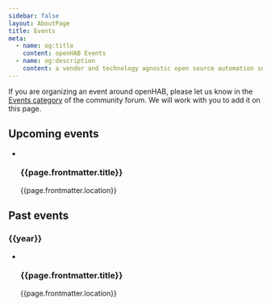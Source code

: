 ```yaml
---
sidebar: false
layout: AboutPage
title: Events
meta:
  - name: og:title
    content: openHAB Events
  - name: og:description
    content: a vendor and technology agnostic open source automation software for your home
---
```


If you are organizing an event around openHAB, please let us know in the [Events category](https://community.openhab.org/c/organisation/events) of the community forum. We will work with you to add it on this page.


<div class="events-block">
  <h2>Upcoming events</h2>

  <ul class="event-list">
    <li v-for="page in $site.pages.filter((p) => p.frontmatter.layout === 'Event' &&
                (p.frontmatter.end_date) ? new Date(p.frontmatter.end_date) >= new Date() : new Date(p.frontmatter.date) >= new Date())
            .sort((e1,e2) => new Date(e1.frontmatter.date) > new Date(e2.frontmatter.date))" class="event">
      <div class="calendar"><calendar-icon :date="page.frontmatter.date" :end-date="page.frontmatter.end_date"></calendar-icon></div>
      <a :href="page.frontmatter.link" target="_blank" class="event-link"><img class="event-image" :src="page.frontmatter.event_image || '/openhab-logo.png'" /></a>
      <div class="event-info">
        <a :href="page.frontmatter.link" target="_blank"><h3 class="event-title">{{page.frontmatter.title}}</h3></a>
        <div class="event-location">{{page.frontmatter.location}}</div>
        <p v-html="page.excerpt || page.frontmatter.abstract"></p>
      </div>
    </li>
  </ul>
</div>


<div class="events-block">
  <h2>Past events</h2>

  <div v-for="year in Array(new Date().getFullYear()+1-2018).fill(0).map((e,i)=>i+2018).reverse()">
    <h3>{{year}}</h3>
    <ul class="event-list">
      <li v-for="page in $site.pages.filter((p) => p.frontmatter.layout === 'Event' && new Date(p.frontmatter.date).getFullYear() === year &&
                  ((p.frontmatter.end_date) ? new Date(p.frontmatter.end_date) < new Date() : new Date(p.frontmatter.date) < new Date()))
              .sort((e1,e2) => new Date(e2.frontmatter.date) - new Date(e1.frontmatter.date))" class="event">
        <div class="calendar"><calendar-icon :date="page.frontmatter.date" :end-date="page.frontmatter.end_date"></calendar-icon></div>
        <a :href="page.frontmatter.link" target="_blank" class="event-link"><img class="event-image" :src="page.frontmatter.event_image || '/openhab-logo.png'" /></a>
        <div class="event-info">
          <a :href="page.frontmatter.link" target="_blank"><h3 class="event-title">{{page.frontmatter.title}}</h3></a>
          <div class="event-location">{{page.frontmatter.location}}</div>
          <p v-html="page.excerpt || page.frontmatter.abstract"></p>
        </div>
      </li>
    </ul>
  </div>
</div>

<style lang="stylus">
.event-list
  list-style none
  .event
    clear both
    display flex
    margin-bottom 2rem
    .event-link
      display flex
      height 8rem
      width 128px
      margin-right 2rem
    .event-image
      max-height 8em
      max-width 8em
      margin-left 1rem
      margin-right 1rem
      object-fit contain
    .event-info
      margin-left 1rem
      .event-title
        margin-bottom 0
        font-family 'Open Sans', sans-serif
      .event-location
        font-family 'Open Sans', sans-serif
        font-weight bold

@media (max-width 719px)
  .event
    flex-wrap wrap

</style>
